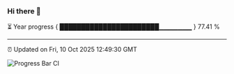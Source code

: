 ### Hi there 👋

⏳ Year progress { ███████████████████████▁▁▁▁▁▁▁ } 77.41 %

---

⏰ Updated on Fri, 10 Oct 2025 12:49:30 GMT

![Progress Bar CI](https://github.com/ZhaoGui/ZhaoGui/workflows/Progress%20Bar%20CI/badge.svg)
